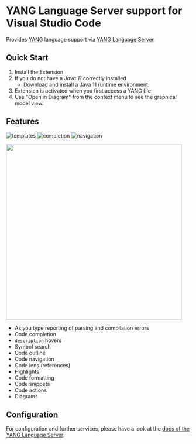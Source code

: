 YANG Language Server support for Visual Studio Code
===================================================

Provides [YANG][yang1.1] language support via [YANG Language Server][yang-lsp].

Quick Start
-----------

1. Install the Extension
2. If you do not have a _Java 11_ correctly installed
    * Download and install a Java 11 runtime environment.
3. Extension is activated when you first access a YANG file
4. Use "Open in Diagram" from the context menu to see the graphical model view.

Features
--------

![ templates ](https://raw.githubusercontent.com/TypeFox/yang-vscode/master/images/yang-templates.gif)
![ completion ](https://raw.githubusercontent.com/TypeFox/yang-vscode/master/images/yang-completion.gif)
![ navigation ](https://raw.githubusercontent.com/TypeFox/yang-vscode/master/images/yang-navigation.gif)
<!-- markdownlint-disable MD033 MD013 -->
<img src="https://raw.githubusercontent.com/TypeFox/yang-vscode/master/images/yang-diagram.png" width="480" alt=""/>
<!-- markdownlint-enable MD033 MD013 -->

* As you type reporting of parsing and compilation errors
* Code completion
* `description` hovers
* Symbol search
* Code outline
* Code navigation
* Code lens (references)
* Highlights
* Code formatting
* Code snippets
* Code actions
* Diagrams

Configuration
-------------

For configuration and further services, please have a look at the
[docs of the YANG Language Server][yang-lsp-docs].

[yang1.1]: https://tools.ietf.org/html/rfc7950
[yang-lsp]: https://github.com/TypeFox/yang-lsp
[yang-lsp-docs]: https://github.com/TypeFox/yang-lsp/tree/master/docs
